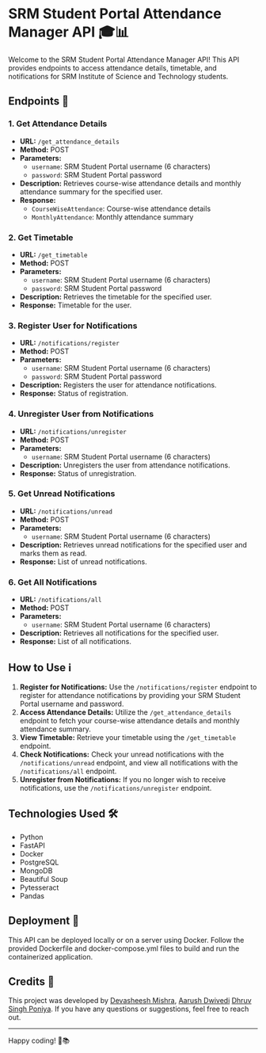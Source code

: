 # SRM Student Portal Attendance Manager API 🎓📊

Welcome to the SRM Student Portal Attendance Manager API! This API provides endpoints to access attendance details, timetable, and notifications for SRM Institute of Science and Technology students.

## Endpoints 🚀

### 1. Get Attendance Details

- **URL:** `/get_attendance_details`
- **Method:** POST
- **Parameters:**
  - `username`: SRM Student Portal username (6 characters)
  - `password`: SRM Student Portal password
- **Description:** Retrieves course-wise attendance details and monthly attendance summary for the specified user.
- **Response:**
  - `CourseWiseAttendance`: Course-wise attendance details
  - `MonthlyAttendance`: Monthly attendance summary

### 2. Get Timetable

- **URL:** `/get_timetable`
- **Method:** POST
- **Parameters:**
  - `username`: SRM Student Portal username (6 characters)
  - `password`: SRM Student Portal password
- **Description:** Retrieves the timetable for the specified user.
- **Response:** Timetable for the user.

### 3. Register User for Notifications

- **URL:** `/notifications/register`
- **Method:** POST
- **Parameters:**
  - `username`: SRM Student Portal username (6 characters)
  - `password`: SRM Student Portal password
- **Description:** Registers the user for attendance notifications.
- **Response:** Status of registration.

### 4. Unregister User from Notifications

- **URL:** `/notifications/unregister`
- **Method:** POST
- **Parameters:**
  - `username`: SRM Student Portal username (6 characters)
- **Description:** Unregisters the user from attendance notifications.
- **Response:** Status of unregistration.

### 5. Get Unread Notifications

- **URL:** `/notifications/unread`
- **Method:** POST
- **Parameters:**
  - `username`: SRM Student Portal username (6 characters)
- **Description:** Retrieves unread notifications for the specified user and marks them as read.
- **Response:** List of unread notifications.

### 6. Get All Notifications

- **URL:** `/notifications/all`
- **Method:** POST
- **Parameters:**
  - `username`: SRM Student Portal username (6 characters)
- **Description:** Retrieves all notifications for the specified user.
- **Response:** List of all notifications.

## How to Use ℹ️

1. **Register for Notifications:** Use the `/notifications/register` endpoint to register for attendance notifications by providing your SRM Student Portal username and password.
2. **Access Attendance Details:** Utilize the `/get_attendance_details` endpoint to fetch your course-wise attendance details and monthly attendance summary.
3. **View Timetable:** Retrieve your timetable using the `/get_timetable` endpoint.
4. **Check Notifications:** Check your unread notifications with the `/notifications/unread` endpoint, and view all notifications with the `/notifications/all` endpoint.
5. **Unregister from Notifications:** If you no longer wish to receive notifications, use the `/notifications/unregister` endpoint.

## Technologies Used 🛠️

- Python
- FastAPI
- Docker
- PostgreSQL
- MongoDB
- Beautiful Soup
- Pytesseract
- Pandas

## Deployment 🚢

This API can be deployed locally or on a server using Docker. Follow the provided Dockerfile and docker-compose.yml files to build and run the containerized application.

## Credits 🙌

This project was developed by [Devasheesh Mishra](https://github.com/devasheeshG/ "Github Profile"), [Aarush Dwivedi](https://github.com/XEREXUS/ "Github Profile") [Dhruv Singh Poniya](https://github.com/Dhruv-Singh-Poniya/ "Github Profile"). If you have any questions or suggestions, feel free to reach out.

---

Happy coding! 🚀📚
